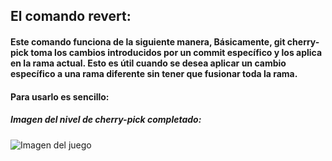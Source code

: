 ## El comando revert:

#### Este comando funciona de la siguiente manera, Básicamente, git cherry-pick toma los cambios introducidos por un commit específico y los aplica en la rama actual. Esto es útil cuando se desea aplicar un cambio específico a una rama diferente sin tener que fusionar toda la rama.

#### Para usarlo es sencillo:

##### Imagen del nivel de cherry-pick completado:
![Imagen del juego](/Captures/0011.png)